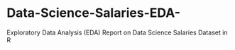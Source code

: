 # Data-Science-Salaries-EDA-
Exploratory Data Analysis (EDA) Report on Data Science Salaries Dataset in R
